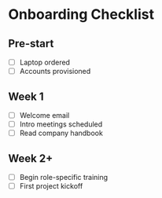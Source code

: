 # Onboarding Checklist

## Pre-start
- [ ] Laptop ordered
- [ ] Accounts provisioned

## Week 1
- [ ] Welcome email
- [ ] Intro meetings scheduled
- [ ] Read company handbook

## Week 2+
- [ ] Begin role-specific training
- [ ] First project kickoff

